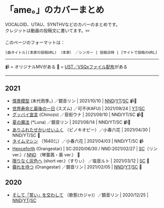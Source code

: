 # 「ame。」のカバーまとめ
VOCALOID、UTAU、SYNTHVなどのカバーのまとめです。   
クレジットは動画の投稿文に書いてます。✏️    

このページのフォーマットは：
```
[曲タイトル](本家の投稿URL) （本家）　／シンガー | 投稿日時 | [サイトで投稿のURL]
```

----

📹 = オリジナルMVがある
🎵 = [UST／VSQxファイル配布](https://ustvsqx.crd.co/)がある   

---- 

## 2021

- [情景模型](https://www.nicovideo.jp/watch/sm37946948) (末代雨季。) ／鏡音リン | 2021/10/10 | [NND](https://www.nicovideo.jp/watch/sm39428934)/[YT](https://youtu.be/ypZKKr7wylI)/[SC](https://t.co/uCgVB9PWJm) 📹🎵
- [世界寿命と最後の一日](https://www.nicovideo.jp/watch/sm21758815) (スズム) ／可不(KAFU) | 2021/09/24 | [YT](https://www.nicovideo.jp/watch/sm21758815)/[SC](https://soundcloud.com/candyfuru/kafu) 
- [グッバイ宣言](https://www.nicovideo.jp/watch/sm36668789) (Chinozo) ／音街ウナ | 2021/09/10 | NND/YT/SC 📹🎵
- [夏の魔法](https://www.nicovideo.jp/watch/sm29741205) (\*Luna) ／鏡音リン | 2021/08/14 | NND/YT/SC 📹🎵
- [ありふれたせかいせいふく](https://www.nicovideo.jp/watch/sm18131841) （ピノキオピー）／小春六花 | 2021/04/30 | NND/YT/SC 🎵
- [タイムマシン](https://www.nicovideo.jp/watch/sm12098837) （1640㍍）／小春六花 | 2021/04/03 | NND/YT/SC 📹
- [Henceforth](https://www.nicovideo.jp/watch/sm36898361) (Orangestar) | SC:2020/06/30 / NND:2021/02/27 | [SC](https://soundcloud.com/candyfuru/henceforthvocaloid-vsqx)（リン ver.）/ [NND](https://www.nicovideo.jp/watch/sm38328938) （琴葉茜・葵 ver.） 🎵
- [限りなく灰色へ](https://www.nicovideo.jp/watch/sm38335870) (short ver.)（すりぃ） ／塩音ルト | 2021/03/12 | [SC](https://soundcloud.com/candyfuru/short-verutauust-1) 🎵
- [霽れを待つ](https://www.nicovideo.jp/watch/sm38099931) (Orangestar) ／鏡音リン | 2021/02/05 | [NND](https://www.nicovideo.jp/watch/sm38221933)/[YT](https://www.youtube.com/watch?v=6_wp0fc7XSs)/[SC](https://soundcloud.com/candyfuru/vocaloidvsqx-1) 🎵

## 2020   
 
- [そして「誓い」を交わして](https://www.nicovideo.jp/watch/sm36936564) （歌惹(カジャ)）／鏡音リン | 2020/12/25 | [NND](https://www.nicovideo.jp/watch/sm37998645)/[YT](https://www.youtube.com/watch?v=EnSCMDo82mo)/[SC](https://soundcloud.com/candyfuru/vocaloidvsqx)
 

